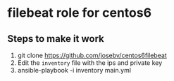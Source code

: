 # filebeat role for centos6

## Steps to make it work

1. git clone https://github.com/josebv/centos6filebeat
2. Edit the `inventory` file with the ips and private key
3. ansible-playbook -i inventory main.yml 
